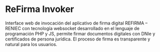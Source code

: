 # ReFirma Invoker
Interface web de invocación del aplicativo de firma digital REFIRMA – RENIEC con tecnología websocket desarrollado en el lenguaje de programación PHP y JS, permite firmar documentos digitales con DNIe y certificados de persona jurídica. El proceso de firma es transparente y natural para los usuarios.
